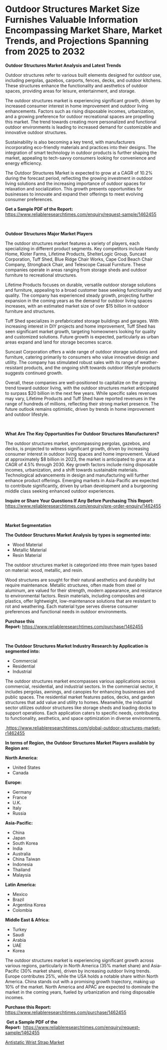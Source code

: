 <p><h1>Outdoor Structures Market Size Furnishes Valuable Information Encompassing Market Share, Market Trends, and Projections Spanning from 2025 to 2032</h1></p><p><strong>Outdoor Structures Market Analysis and Latest Trends</strong></p>
<p><p>Outdoor structures refer to various built elements designed for outdoor use, including pergolas, gazebos, carports, fences, decks, and outdoor kitchens. These structures enhance the functionality and aesthetics of outdoor spaces, providing areas for leisure, entertainment, and storage. </p><p>The outdoor structures market is experiencing significant growth, driven by increased consumer interest in home improvement and outdoor living enhancements. Factors such as rising disposable incomes, urbanization, and a growing preference for outdoor recreational spaces are propelling this market. The trend towards creating more personalized and functional outdoor environments is leading to increased demand for customizable and innovative outdoor structures.</p><p>Sustainability is also becoming a key trend, with manufacturers incorporating eco-friendly materials and practices into their designs. The integration of smart technology in outdoor products is further shaping the market, appealing to tech-savvy consumers looking for convenience and energy efficiency. </p><p>The Outdoor Structures Market is expected to grow at a CAGR of 10.2% during the forecast period, reflecting the growing investment in outdoor living solutions and the increasing importance of outdoor spaces for relaxation and socialization. This growth presents opportunities for businesses to innovate and expand their offerings to meet evolving consumer preferences.</p></p>
<p><strong>Get a Sample PDF of the Report:&nbsp;</strong> <a href="https://www.reliableresearchtimes.com/enquiry/request-sample/1462455?utm_campaign=2123&utm_medium=2&utm_source=Github&utm_content=ia&utm_term=07022025&utm_id=outdoor-structures">https://www.reliableresearchtimes.com/enquiry/request-sample/1462455</a></p>
<p>&nbsp;</p>
<p><strong>Outdoor Structures Major Market Players</strong></p>
<p><p>The outdoor structures market features a variety of players, each specializing in different product segments. Key competitors include Handy Home, Kloter Farms, Lifetime Products, ShelterLogic Group, Suncast Corporation, Tuff Shed, Blue Ridge Chair Works, Cape Cod Beach Chair Company, Strongback Chair, and Telescope Casual Furniture. These companies operate in areas ranging from storage sheds and outdoor furniture to recreational structures.</p><p>Lifetime Products focuses on durable, versatile outdoor storage solutions and furniture, appealing to a broad customer base seeking functionality and quality. The company has experienced steady growth, projecting further expansion in the coming years as the demand for outdoor living spaces increases, with an estimated market size of over $15 billion in outdoor furniture and structures.</p><p>Tuff Shed specializes in prefabricated storage buildings and garages. With increasing interest in DIY projects and home improvement, Tuff Shed has seen significant market growth, targeting homeowners looking for quality and customized solutions. Future growth is expected, particularly as urban areas expand and land for storage becomes scarce.</p><p>Suncast Corporation offers a wide range of outdoor storage solutions and furniture, catering primarily to consumers who value innovative design and utility. The company has stimulated robust sales with its range of weather-resistant products, and the ongoing shift towards outdoor lifestyle products suggests continued growth.</p><p>Overall, these companies are well-positioned to capitalize on the growing trend toward outdoor living, with the outdoor structures market anticipated to surpass $20 billion in the next few years. While specific sales revenues may vary, Lifetime Products and Tuff Shed have reported revenues in the range of hundreds of millions, reflecting their strong market presence. The future outlook remains optimistic, driven by trends in home improvement and outdoor lifestyle.</p></p>
<p>&nbsp;</p>
<p><strong>What Are The Key Opportunities For Outdoor Structures Manufacturers?</strong></p>
<p><p>The outdoor structures market, encompassing pergolas, gazebos, and decks, is projected to witness significant growth, driven by increasing consumer interest in outdoor living spaces and home improvement. Valued at approximately $8 billion in 2023, the market is anticipated to grow at a CAGR of 4.5% through 2030. Key growth factors include rising disposable incomes, urbanization, and a shift towards sustainable materials. Technological advancements in design and manufacturing will further enhance product offerings. Emerging markets in Asia-Pacific are expected to contribute significantly, driven by urban development and a burgeoning middle class seeking enhanced outdoor experiences.</p></p>
<p><strong>Inquire or Share Your Questions If Any Before Purchasing This Report:</strong> <a href="https://www.reliableresearchtimes.com/enquiry/pre-order-enquiry/1462455?utm_campaign=2123&utm_medium=2&utm_source=Github&utm_content=ia&utm_term=07022025&utm_id=outdoor-structures">https://www.reliableresearchtimes.com/enquiry/pre-order-enquiry/1462455</a></p>
<p>&nbsp;</p>
<p><strong>Market Segmentation</strong></p>
<p><strong>The Outdoor Structures Market Analysis by types is segmented into:</strong></p>
<p><ul><li>Wood Material</li><li>Metallic Material</li><li>Resin Material</li></ul></p>
<p><p>The outdoor structures market is categorized into three main types based on material: wood, metallic, and resin. </p><p>Wood structures are sought for their natural aesthetics and durability but require maintenance. Metallic structures, often made from steel or aluminum, are valued for their strength, modern appearance, and resistance to environmental factors. Resin materials, including composites and plastics, offer lightweight, low-maintenance solutions that are resistant to rot and weathering. Each material type serves diverse consumer preferences and functional needs in outdoor environments.</p></p>
<p><strong>Purchase this Report:&nbsp;</strong><a href="https://www.reliableresearchtimes.com/purchase/1462455?utm_campaign=2123&utm_medium=2&utm_source=Github&utm_content=ia&utm_term=07022025&utm_id=outdoor-structures">https://www.reliableresearchtimes.com/purchase/1462455</a></p>
<p>&nbsp;</p>
<p><strong>The Outdoor Structures Market Industry Research by Application is segmented into:</strong></p>
<p><ul><li>Commercial</li><li>Residential</li><li>Industrial</li></ul></p>
<p><p>The outdoor structures market encompasses various applications across commercial, residential, and industrial sectors. In the commercial sector, it includes pergolas, awnings, and canopies for enhancing businesses and public spaces. The residential market features patios, decks, and garden structures that add value and utility to homes. Meanwhile, the industrial sector utilizes outdoor structures like storage sheds and loading docks to support operations. Each application caters to specific needs, contributing to functionality, aesthetics, and space optimization in diverse environments.</p></p>
<p><a href="https://www.reliableresearchtimes.com/global-outdoor-structures-market-r1462455?utm_campaign=2123&utm_medium=2&utm_source=Github&utm_content=ia&utm_term=07022025&utm_id=outdoor-structures">&nbsp;https://www.reliableresearchtimes.com/global-outdoor-structures-market-r1462455</a></p>
<p><strong>In terms of Region, the Outdoor Structures Market Players available by Region are:</strong></p>
<p>
    <p> <strong> North America: </strong>
        <ul>
            <li>United States</li>
            <li>Canada</li>
        </ul>
        </p> 
    <p> <strong> Europe: </strong>
        <ul>
            <li>Germany</li>
            <li>France</li>
            <li>U.K.</li>
            <li>Italy</li>
            <li>Russia</li>
        </ul>
        </p> 
    <p> <strong> Asia-Pacific: </strong>
        <ul>
            <li>China</li>
            <li>Japan</li>
            <li>South Korea</li>
            <li>India</li>
            <li>Australia</li>
            <li>China Taiwan</li>
            <li>Indonesia</li>
            <li>Thailand</li>
            <li>Malaysia</li>
        </ul>
        </p> 
    <p> <strong> Latin America: </strong>
        <ul>
            <li>Mexico</li>
            <li>Brazil</li>
            <li>Argentina Korea</li>
            <li>Colombia</li>
        </ul>
        </p> 
    <p> <strong> Middle East & Africa: </strong>
        <ul>
            <li>Turkey</li>
            <li>Saudi</li>
            <li>Arabia</li>
            <li>UAE</li>
            <li>Korea</li>
        </ul>
    </p>
    </p>
<p><p>The outdoor structures market is experiencing significant growth across various regions, particularly in North America (35% market share) and Asia-Pacific (30% market share), driven by increasing outdoor living trends. Europe contributes 25%, while the USA holds a notable share within North America. China stands out with a promising growth trajectory, making up 10% of the market. North America and APAC are expected to dominate the market in the coming years, fueled by urbanization and rising disposable incomes.</p></p>
<p><strong>Purchase this Report: </strong><a href="https://www.reliableresearchtimes.com/purchase/1462455?utm_campaign=2123&utm_medium=2&utm_source=Github&utm_content=ia&utm_term=07022025&utm_id=outdoor-structures">https://www.reliableresearchtimes.com/purchase/1462455</a></p>
<p>&nbsp;<strong>Get a Sample PDF of the Report:&nbsp;&nbsp;</strong><a href="https://www.reliableresearchtimes.com/enquiry/request-sample/1462455?utm_campaign=2123&utm_medium=2&utm_source=Github&utm_content=ia&utm_term=07022025&utm_id=outdoor-structures">https://www.reliableresearchtimes.com/enquiry/request-sample/1462455</a></p>
<p><strong></strong></p>
<p><p><a href="https://github.com/mcfred89/Market-Research-Report-List-1/blob/main/antistatic-wrist-strap-market.md?utm_campaign=2123&utm_medium=2&utm_source=Github&utm_content=ia&utm_term=07022025&utm_id=outdoor-structures">Antistatic Wrist Strap Market</a></p></p>